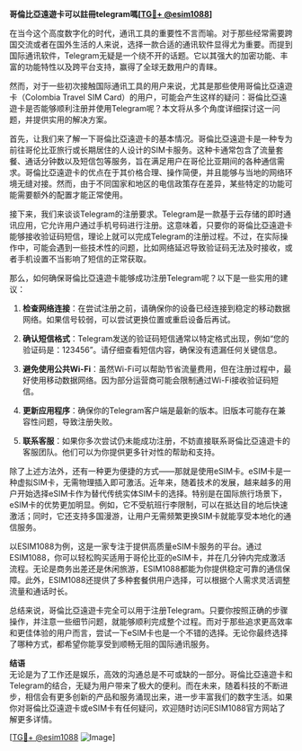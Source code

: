 **哥倫比亞遠遊卡可以註冊telegram嗎[[TG💪+ @esim1088](https://t.me/s/esim1088)]**

在当今这个高度数字化的时代，通讯工具的重要性不言而喻。对于那些经常需要跨国交流或者在国外生活的人来说，选择一款合适的通讯软件显得尤为重要。而提到国际通讯软件，Telegram无疑是一个绕不开的话题。它以其强大的加密功能、丰富的功能特性以及跨平台支持，赢得了全球无数用户的青睐。

然而，对于一些初次接触国际通讯工具的用户来说，尤其是那些使用哥倫比亞遠遊卡（Colombia Travel SIM Card）的用户，可能会产生这样的疑问：哥倫比亞遠遊卡是否能够顺利注册并使用Telegram呢？本文将从多个角度详细探讨这一问题，并提供实用的解决方案。

首先，让我们来了解一下哥倫比亞遠遊卡的基本情况。哥倫比亞遠遊卡是一种专为前往哥伦比亚旅行或长期居住的人设计的SIM卡服务。这种卡通常包含了流量套餐、通话分钟数以及短信包等服务，旨在满足用户在哥伦比亚期间的各种通信需求。哥倫比亞遠遊卡的优点在于其价格合理、操作简便，并且能够与当地的网络环境无缝对接。然而，由于不同国家和地区的电信政策存在差异，某些特定的功能可能需要额外的配置才能正常使用。

接下来，我们来谈谈Telegram的注册要求。Telegram是一款基于云存储的即时通讯应用，它允许用户通过手机号码进行注册。这意味着，只要你的哥倫比亞遠遊卡能够接收验证码短信，理论上就可以完成Telegram的注册过程。不过，在实际操作中，可能会遇到一些技术性的问题，比如网络延迟导致验证码无法及时接收，或者手机设置不当影响了短信的正常获取。

那么，如何确保哥倫比亞遠遊卡能够成功注册Telegram呢？以下是一些实用的建议：

1. **检查网络连接**：在尝试注册之前，请确保你的设备已经连接到稳定的移动数据网络。如果信号较弱，可以尝试更换位置或重启设备后再试。

2. **确认短信格式**：Telegram发送的验证码短信通常以特定格式出现，例如“您的验证码是：123456”。请仔细查看短信内容，确保没有遗漏任何关键信息。

3. **避免使用公共Wi-Fi**：虽然Wi-Fi可以帮助节省流量费用，但在注册过程中，最好使用移动数据网络。因为部分运营商可能会限制通过Wi-Fi接收验证码短信。

4. **更新应用程序**：确保你的Telegram客户端是最新的版本。旧版本可能存在兼容性问题，导致注册失败。

5. **联系客服**：如果你多次尝试仍未能成功注册，不妨直接联系哥倫比亞遠遊卡的客服团队。他们可以为你提供更多针对性的帮助和支持。

除了上述方法外，还有一种更为便捷的方式——那就是使用eSIM卡。eSIM卡是一种虚拟SIM卡，无需物理插入即可激活。近年来，随着技术的发展，越来越多的用户开始选择eSIM卡作为替代传统实体SIM卡的选择。特别是在国际旅行场景下，eSIM卡的优势更加明显。例如，它不受航班行李限制，可以在抵达目的地后快速激活；同时，它还支持多国漫游，让用户无需频繁更换SIM卡就能享受本地化的通信服务。

以ESIM1088为例，这是一家专注于提供高质量eSIM卡服务的平台。通过ESIM1088，你可以轻松购买适用于哥伦比亚的eSIM卡，并在几分钟内完成激活流程。无论是商务出差还是休闲旅游，ESIM1088都能为你提供稳定可靠的通信保障。此外，ESIM1088还提供了多种套餐供用户选择，可以根据个人需求灵活调整流量和通话时长。

总结来说，哥倫比亞遠遊卡完全可以用于注册Telegram。只要你按照正确的步骤操作，并注意一些细节问题，就能够顺利完成整个过程。而对于那些追求更高效率和更佳体验的用户而言，尝试一下eSIM卡也是一个不错的选择。无论你最终选择了哪种方式，都希望你能享受到顺畅无阻的国际通讯服务。

**结语**  
无论是为了工作还是娱乐，高效的沟通总是不可或缺的一部分。哥倫比亞遠遊卡和Telegram的结合，无疑为用户带来了极大的便利。而在未来，随着科技的不断进步，相信会有更多创新的产品和服务涌现出来，进一步丰富我们的数字生活。如果你对哥倫比亞遠遊卡或eSIM卡有任何疑问，欢迎随时访问ESIM1088官方网站了解更多详情。

[[TG💪+ @esim1088](https://t.me/s/esim1088) ![Image](https://i.postimg.cc/4NQfJmqS/Snipaste-2025-05-13-00-14-12.png)]